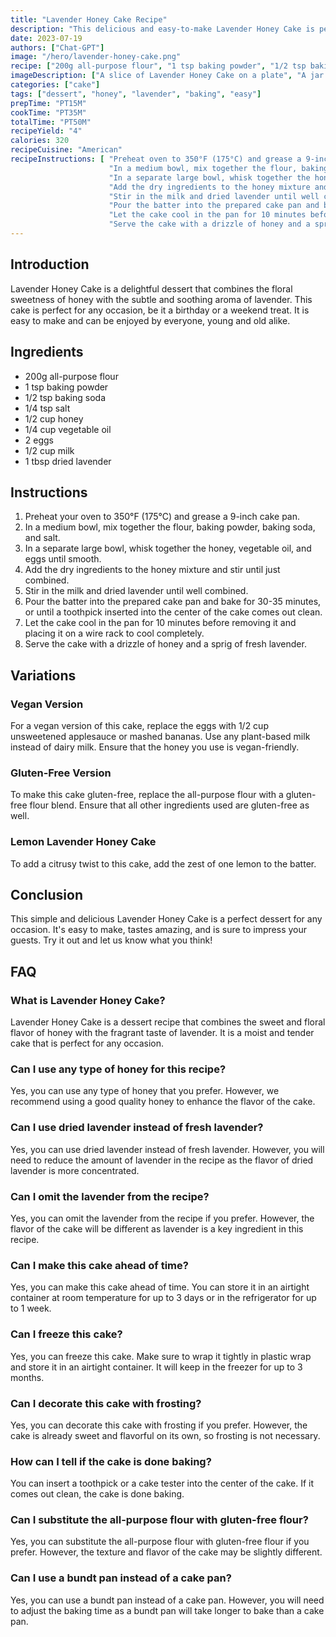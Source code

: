 ```yaml
---
title: "Lavender Honey Cake Recipe"
description: "This delicious and easy-to-make Lavender Honey Cake is perfect for any occasion, whether it's a special celebration or just a weekend treat. The delicate flavors of lavender and honey make for a light and refreshing dessert that's sure to impress your guests!"
date: 2023-07-19
authors: ["Chat-GPT"]
image: "/hero/lavender-honey-cake.png"
recipe: ["200g all-purpose flour", "1 tsp baking powder", "1/2 tsp baking soda", "1/4 tsp salt", "1/2 cup honey", "1/4 cup vegetable oil", "2 eggs", "1/2 cup milk", "1 tbsp dried lavender"]
imageDescription: ["A slice of Lavender Honey Cake on a plate", "A jar of honey next to the cake", "A sprig of fresh lavender on top of the cake", "A cup of tea in the background"]
categories: ["cake"]
tags: ["dessert", "honey", "lavender", "baking", "easy"]
prepTime: "PT15M"
cookTime: "PT35M"
totalTime: "PT50M"
recipeYield: "4"
calories: 320
recipeCuisine: "American"
recipeInstructions: [ "Preheat oven to 350°F (175°C) and grease a 9-inch cake pan.",
                      "In a medium bowl, mix together the flour, baking powder, baking soda, and salt.",
                      "In a separate large bowl, whisk together the honey, vegetable oil, and eggs until smooth.",
                      "Add the dry ingredients to the honey mixture and stir until just combined.",
                      "Stir in the milk and dried lavender until well combined.",
                      "Pour the batter into the prepared cake pan and bake for 30-35 minutes, or until a toothpick inserted into the center of the cake comes out clean.",
                      "Let the cake cool in the pan for 10 minutes before removing it and placing it on a wire rack to cool completely.",
                      "Serve the cake with a drizzle of honey and a sprig of fresh lavender."]
---
```


## Introduction

Lavender Honey Cake is a delightful dessert that combines the floral sweetness of honey with the subtle and soothing aroma of lavender. This cake is perfect for any occasion, be it a birthday or a weekend treat. It is easy to make and can be enjoyed by everyone, young and old alike. 

## Ingredients

- 200g all-purpose flour
- 1 tsp baking powder
- 1/2 tsp baking soda
- 1/4 tsp salt
- 1/2 cup honey
- 1/4 cup vegetable oil
- 2 eggs
- 1/2 cup milk
- 1 tbsp dried lavender

## Instructions

1. Preheat your oven to 350°F (175°C) and grease a 9-inch cake pan.
2. In a medium bowl, mix together the flour, baking powder, baking soda, and salt.
3. In a separate large bowl, whisk together the honey, vegetable oil, and eggs until smooth.
4. Add the dry ingredients to the honey mixture and stir until just combined.
5. Stir in the milk and dried lavender until well combined.
6. Pour the batter into the prepared cake pan and bake for 30-35 minutes, or until a toothpick inserted into the center of the cake comes out clean.
7. Let the cake cool in the pan for 10 minutes before removing it and placing it on a wire rack to cool completely.
8. Serve the cake with a drizzle of honey and a sprig of fresh lavender.

## Variations

### Vegan Version

For a vegan version of this cake, replace the eggs with 1/2 cup unsweetened applesauce or mashed bananas. Use any plant-based milk instead of dairy milk. Ensure that the honey you use is vegan-friendly. 

### Gluten-Free Version

To make this cake gluten-free, replace the all-purpose flour with a gluten-free flour blend. Ensure that all other ingredients used are gluten-free as well. 

### Lemon Lavender Honey Cake

To add a citrusy twist to this cake, add the zest of one lemon to the batter. 

## Conclusion

This simple and delicious Lavender Honey Cake is a perfect dessert for any occasion. It's easy to make, tastes amazing, and is sure to impress your guests. Try it out and let us know what you think!

## FAQ

### What is Lavender Honey Cake?

Lavender Honey Cake is a dessert recipe that combines the sweet and floral flavor of honey with the fragrant taste of lavender. It is a moist and tender cake that is perfect for any occasion.

### Can I use any type of honey for this recipe?

Yes, you can use any type of honey that you prefer. However, we recommend using a good quality honey to enhance the flavor of the cake.

### Can I use dried lavender instead of fresh lavender?

Yes, you can use dried lavender instead of fresh lavender. However, you will need to reduce the amount of lavender in the recipe as the flavor of dried lavender is more concentrated.

### Can I omit the lavender from the recipe?

Yes, you can omit the lavender from the recipe if you prefer. However, the flavor of the cake will be different as lavender is a key ingredient in this recipe.

### Can I make this cake ahead of time?

Yes, you can make this cake ahead of time. You can store it in an airtight container at room temperature for up to 3 days or in the refrigerator for up to 1 week.

### Can I freeze this cake?

Yes, you can freeze this cake. Make sure to wrap it tightly in plastic wrap and store it in an airtight container. It will keep in the freezer for up to 3 months.

### Can I decorate this cake with frosting?

Yes, you can decorate this cake with frosting if you prefer. However, the cake is already sweet and flavorful on its own, so frosting is not necessary.

### How can I tell if the cake is done baking?

You can insert a toothpick or a cake tester into the center of the cake. If it comes out clean, the cake is done baking.

### Can I substitute the all-purpose flour with gluten-free flour?

Yes, you can substitute the all-purpose flour with gluten-free flour if you prefer. However, the texture and flavor of the cake may be slightly different.

### Can I use a bundt pan instead of a cake pan?

Yes, you can use a bundt pan instead of a cake pan. However, you will need to adjust the baking time as a bundt pan will take longer to bake than a cake pan.